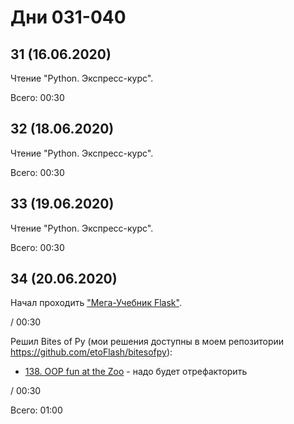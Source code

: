 # Дни 031-040

## 31 (16.06.2020)

Чтение "Python. Экспресс-курс".

Всего: 00:30

## 32 (18.06.2020)

Чтение "Python. Экспресс-курс".

Всего: 00:30

## 33 (19.06.2020)

Чтение "Python. Экспресс-курс".

Всего: 00:30

## 34 (20.06.2020)

Начал проходить ["Мега-Учебник Flask"](https://habr.com/ru/post/346306/).

/ 00:30

Решил Bites of Py (мои решения доступны в моем репозитории https://github.com/etoFlash/bitesofpy):

* [138. OOP fun at the Zoo](https://codechalleng.es/bites/138/) - надо будет отрефакторить

/ 00:30

Всего: 01:00
